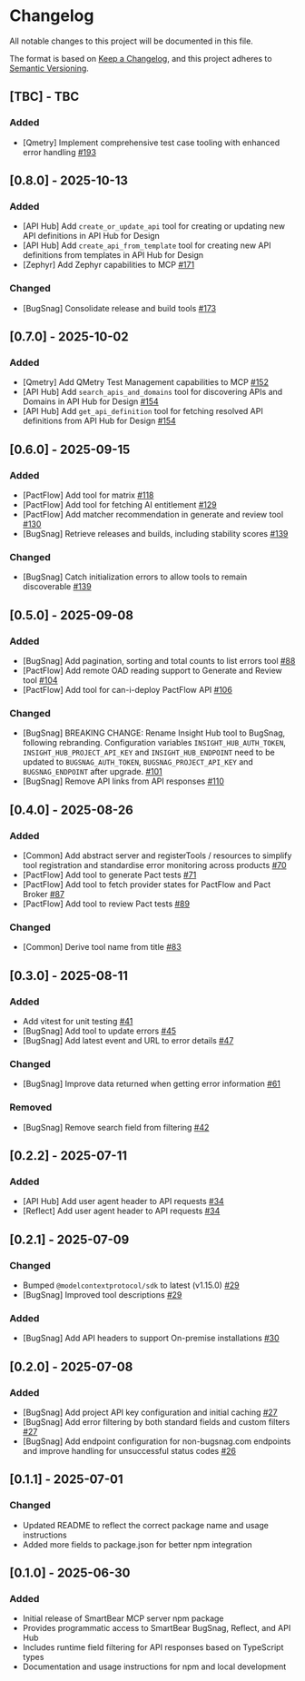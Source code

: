 # Changelog

All notable changes to this project will be documented in this file.

The format is based on [Keep a Changelog](https://keepachangelog.com/en/1.1.0/),
and this project adheres to [Semantic Versioning](https://semver.org/spec/v2.0.0.html).

## [TBC] - TBC
### Added
- [Qmetry] Implement comprehensive test case tooling with enhanced error handling [#193](https://github.com/SmartBear/smartbear-mcp/pull/193)

## [0.8.0] - 2025-10-13

### Added
- [API Hub] Add `create_or_update_api` tool for creating or updating new API definitions in API Hub for Design
- [API Hub] Add `create_api_from_template` tool for creating new API definitions from templates in API Hub for Design
- [Zephyr] Add Zephyr capabilities to MCP [#171](https://github.com/SmartBear/smartbear-mcp/pull/171)

### Changed

- [BugSnag] Consolidate release and build tools [#173](https://github.com/SmartBear/smartbear-mcp/pull/173)

## [0.7.0] - 2025-10-02

### Added
- [Qmetry] Add QMetry Test Management capabilities to MCP [#152](https://github.com/SmartBear/smartbear-mcp/pull/152)
- [API Hub] Add `search_apis_and_domains` tool for discovering APIs and Domains in API Hub for Design [#154](https://github.com/SmartBear/smartbear-mcp/pull/154)
- [API Hub] Add `get_api_definition` tool for fetching resolved API definitions from API Hub for Design [#154](https://github.com/SmartBear/smartbear-mcp/pull/154)

## [0.6.0] - 2025-09-15

### Added

- [PactFlow] Add tool for matrix [#118](https://github.com/SmartBear/smartbear-mcp/pull/118)
- [PactFlow] Add tool for fetching AI entitlement [#129](https://github.com/SmartBear/smartbear-mcp/pull/129)
- [PactFlow] Add matcher recommendation in generate and review tool [#130](https://github.com/SmartBear/smartbear-mcp/pull/130)
- [BugSnag] Retrieve releases and builds, including stability scores [#139](https://github.com/SmartBear/smartbear-mcp/pull/109)

### Changed

- [BugSnag] Catch initialization errors to allow tools to remain discoverable [#139](https://github.com/SmartBear/smartbear-mcp/pull/139)

## [0.5.0] - 2025-09-08

### Added

- [BugSnag] Add pagination, sorting and total counts to list errors tool [#88](https://github.com/SmartBear/smartbear-mcp/pull/88)
- [PactFlow] Add remote OAD reading support to Generate and Review tool [#104](https://github.com/SmartBear/smartbear-mcp/pull/104)
- [PactFlow] Add tool for can-i-deploy PactFlow API [#106](https://github.com/SmartBear/smartbear-mcp/pull/106)

### Changed

- [BugSnag] BREAKING CHANGE: Rename Insight Hub tool to BugSnag, following rebranding. Configuration variables `INSIGHT_HUB_AUTH_TOKEN`, `INSIGHT_HUB_PROJECT_API_KEY` and `INSIGHT_HUB_ENDPOINT` need to be updated to `BUGSNAG_AUTH_TOKEN`, `BUGSNAG_PROJECT_API_KEY` and `BUGSNAG_ENDPOINT` after upgrade. [#101](https://github.com/SmartBear/smartbear-mcp/pull/101)
- [BugSnag] Remove API links from API responses [#110](https://github.com/SmartBear/smartbear-mcp/pull/110)

## [0.4.0] - 2025-08-26

### Added

- [Common] Add abstract server and registerTools / resources to simplify tool registration and standardise error monitoring across products [#70](https://github.com/SmartBear/smartbear-mcp/pull/70)
- [PactFlow] Add tool to generate Pact tests [#71](https://github.com/SmartBear/smartbear-mcp/pull/71)
- [PactFlow] Add tool to fetch provider states for PactFlow and Pact Broker [#87](https://github.com/SmartBear/smartbear-mcp/pull/87)
- [PactFlow] Add tool to review Pact tests [#89](https://github.com/SmartBear/smartbear-mcp/pull/89)

### Changed

- [Common] Derive tool name from title [#83](https://github.com/SmartBear/smartbear-mcp/pull/83)

## [0.3.0] - 2025-08-11

### Added

- Add vitest for unit testing [#41](https://github.com/SmartBear/smartbear-mcp/pull/41)
- [BugSnag] Add tool to update errors [#45](https://github.com/SmartBear/smartbear-mcp/pull/45)
- [BugSnag] Add latest event and URL to error details [#47](https://github.com/SmartBear/smartbear-mcp/pull/47)

### Changed

- [BugSnag] Improve data returned when getting error information [#61](https://github.com/SmartBear/smartbear-mcp/pull/61)

### Removed

- [BugSnag] Remove search field from filtering [#42](https://github.com/SmartBear/smartbear-mcp/pull/42)

## [0.2.2] - 2025-07-11

### Added

- [API Hub] Add user agent header to API requests [#34](https://github.com/SmartBear/smartbear-mcp/pull/34)
- [Reflect] Add user agent header to API requests [#34](https://github.com/SmartBear/smartbear-mcp/pull/34)

## [0.2.1] - 2025-07-09

### Changed

- Bumped `@modelcontextprotocol/sdk` to latest (v1.15.0) [#29](https://github.com/SmartBear/smartbear-mcp/pull/29)
- [BugSnag] Improved tool descriptions [#29](https://github.com/SmartBear/smartbear-mcp/pull/29)

### Added

- [BugSnag] Add API headers to support On-premise installations [#30](https://github.com/SmartBear/smartbear-mcp/pull/30)

## [0.2.0] - 2025-07-08

### Added

- [BugSnag] Add project API key configuration and initial caching [#27](https://github.com/SmartBear/smartbear-mcp/pull/27)
- [BugSnag] Add error filtering by both standard fields and custom filters [#27](https://github.com/SmartBear/smartbear-mcp/pull/27)
- [BugSnag] Add endpoint configuration for non-bugsnag.com endpoints and improve handling for unsuccessful status codes [#26](https://github.com/SmartBear/smartbear-mcp/pull/26)

## [0.1.1] - 2025-07-01

### Changed

- Updated README to reflect the correct package name and usage instructions
- Added more fields to package.json for better npm integration

## [0.1.0] - 2025-06-30

### Added

- Initial release of SmartBear MCP server npm package
- Provides programmatic access to SmartBear BugSnag, Reflect, and API Hub
- Includes runtime field filtering for API responses based on TypeScript types
- Documentation and usage instructions for npm and local development
